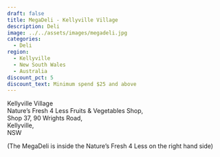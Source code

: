 ```yaml
---
draft: false
title: MegaDeli - Kellyville Village
description: Deli
image: ../../assets/images/megadeli.jpg
categories:
  - Deli
region:
  - Kellyville
  - New South Wales
  - Australia
discount_pct: 5
discount_text: Minimum spend $25 and above
---
```

Kellyville Village\
Nature’s Fresh 4 Less Fruits & Vegetables Shop,\
Shop 37, 90 Wrights Road,\
Kellyville,\
NSW

(The MegaDeli is inside the Nature’s Fresh 4 Less on the right hand side)
